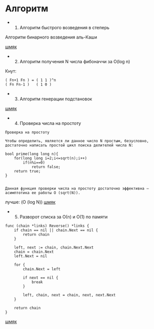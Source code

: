 # Алгоритм

- 1. Алгоритм быстрого возведения в степерь

Алгоритм бинарного возведения аль-Каши

[шмяк](https://ru.wikipedia.org/wiki/Алгоритмы_быстрого_возведения_в_степень)

- 2. Алгоритм получения N числа фибоначчи за O(log n)

Кнут: 

```
( Fn+1 Fn ) = ( 1 1 )^n
( Fn Fn-1 )   ( 1 0 )
```

- 3. Алгоритм генерации подстановок

[шмяк](https://habr.com/ru/post/248493/)

- 4. Проверка числа на простоту 

```
Проверка на простоту

Чтобы определить, является ли данное число N простым, безусловно, достаточно написать простой цикл поиска делителей числа N:

bool prime(long long n){ 
	for(long long i=2;i<=sqrt(n);i++)
		if(n%i==0)
			return false;
	return true;
}


Данная функция проверки числа на простоту достаточно эффективна — асимптотика ее работы O (sqrt(N)).
```
лучше: (O (log N))
[шмяк](https://habr.com/ru/post/205318/) 

- 5. Разворот списка за О(n) и О(1) по памяти

```format=go
func (chain *links) Reverse() *links {
    if chain == nil || chain.Next == nil {
        return chain
    }

    left, next := chain, chain.Next.Next
    chain = chain.Next
    left.Next = nil

    for {
        chain.Next = left

        if next == nil {
            break
        }

        left, chain, next = chain, next, next.Next
    }

    return chain
}
```

[шмяк](https://bolknote.ru/all/3814/)
